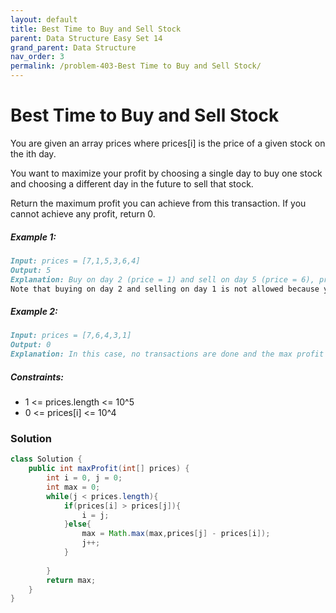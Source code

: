```yaml
---
layout: default
title: Best Time to Buy and Sell Stock
parent: Data Structure Easy Set 14
grand_parent: Data Structure
nav_order: 3
permalink: /problem-403-Best Time to Buy and Sell Stock/
---
```

# Best Time to Buy and Sell Stock
You are given an array prices where prices[i] is the price of a given stock on the ith day.

You want to maximize your profit by choosing a single day to buy one stock and choosing a different day in the future to sell that stock.

Return the maximum profit you can achieve from this transaction. If you cannot achieve any profit, return 0.

##### Example 1:
```markdown
Input: prices = [7,1,5,3,6,4]
Output: 5
Explanation: Buy on day 2 (price = 1) and sell on day 5 (price = 6), profit = 6-1 = 5.
Note that buying on day 2 and selling on day 1 is not allowed because you must buy before you sell.
```
##### Example 2:
```markdown
Input: prices = [7,6,4,3,1]
Output: 0
Explanation: In this case, no transactions are done and the max profit = 0.
```
##### Constraints:
* 1 <= prices.length <= 10^5
* 0 <= prices[i] <= 10^4

### Solution
```java
class Solution {
    public int maxProfit(int[] prices) {
        int i = 0, j = 0;
        int max = 0;
        while(j < prices.length){
            if(prices[i] > prices[j]){
                i = j;
            }else{
                max = Math.max(max,prices[j] - prices[i]);
                j++;
            }
            
        }
        return max;
    }
}
```